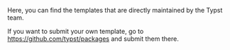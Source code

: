 Here, you can find the templates that are directly maintained by the Typst team.

If you want to submit your own template, go to https://github.com/typst/packages
and submit them there.

<!-- This is pulled from Git -->
